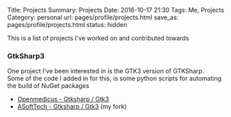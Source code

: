 Title: Projects
Summary: Projects
Date: 2016-10-17 21:30
Tags: Me, Projects
Category: personal
url: pages/profile/projects.html
save_as: pages/profile/projects.html
status: hidden

This is a list of projects I've worked on and contributed towards

### GtkSharp3

One project I've been interested in is the GTK3 version of GTKSharp. <br>
Some of the code I added in for this, is some python scripts for automating the build of NuGet packages

  * [Openmedicus - Gtksharp / Gtk3](https://github.com/openmedicus/gtk-sharp/)
  * [ASoftTech - Gtksharp / Gtk3](https://github.com/ASoftTech/gtk-sharp) (my fork)
